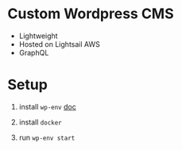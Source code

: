 # Custom Wordpress CMS

- Lightweight
- Hosted on Lightsail AWS
- GraphQL

# Setup

1. install `wp-env` [doc](https://developer.wordpress.org/news/2023/03/28/quick-and-easy-local-wordpress-development-with-wp-env/)

2. install `docker`

3. run `wp-env start`
